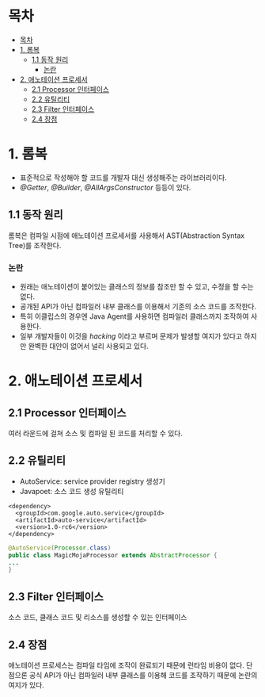 # 목차

- [목차](#목차)
- [1. 롬복](#1-롬복)
  - [1.1 동작 원리](#11-동작-원리)
    - [논란](#논란)
- [2. 애노테이션 프로세서](#2-애노테이션-프로세서)
  - [2.1 Processor 인터페이스](#21-processor-인터페이스)
  - [2.2 유틸리티](#22-유틸리티)
  - [2.3 Filter 인터페이스](#23-filter-인터페이스)
  - [2.4 장점](#24-장점)

# 1. 롬복

- 표준적으로 작성해야 할 코드를 개발자 대신 생성해주는 라이브러리이다.
- _@Getter_, _@Builder_, _@AllArgsConstructor_ 등등이 있다.

## 1.1 동작 원리

롬복은 컴파일 시점에 애노테이션 프로세서를 사용해서 AST(Abstraction Syntax Tree)를 조작한다.

### 논란

- 원래는 애노테이션이 붙어있는 클래스의 정보를 참조만 할 수 있고, 수정을 할 수는 없다.
- 공개된 API가 아닌 컴파일러 내부 클래스를 이용해서 기존의 소스 코드를 조작한다.
- 특히 이클립스의 경우엔 Java Agent를 사용하면 컴파일러 클래스까지 조작하여 사용한다.
- 일부 개발자들이 이것을 _hacking_ 이라고 부르며 문제가 발생할 여지가 있다고 하지만 완벽한 대안이 없어서
널리 사용되고 있다.


# 2. 애노테이션 프로세서

## 2.1 Processor 인터페이스

여러 라운드에 걸쳐 소스 및 컴파일 된 코드를 처리할 수 있다.

## 2.2 유틸리티

- AutoService: service provider registry 생성기
- Javapoet: 소스 코드 생성 유틸리티

```maven
<dependency>
  <groupId>com.google.auto.service</groupId>
  <artifactId>auto-service</artifactId>
  <version>1.0-rc6</version>
</dependency>
```

```java
@AutoService(Processor.class)
public class MagicMojaProcessor extends AbstractProcessor {
...
}
```

## 2.3 Filter 인터페이스

소스 코드, 클래스 코드 및 리소스를 생성할 수 있는 인터페이스

## 2.4 장점

애노테이션 프로세스는 컴파일 타임에 조작이 완료되기 때문에 런타임 비용이 없다.
단점으론 공식 API가 아닌 컴파일러 내부 클래스를 이용해 코드를 조작하기 때문에 논란의 여지가 있다. 